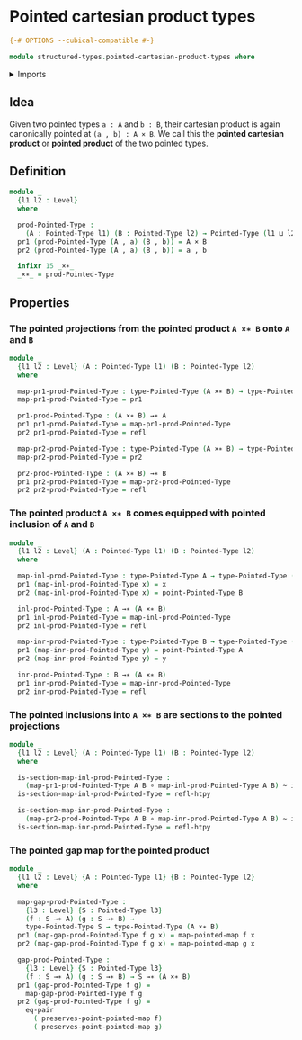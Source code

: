# Pointed cartesian product types

```agda
{-# OPTIONS --cubical-compatible #-}

module structured-types.pointed-cartesian-product-types where
```

<details><summary>Imports</summary>

```agda
open import foundation.cartesian-product-types
open import foundation.dependent-pair-types
open import foundation.equality-cartesian-product-types
open import foundation.function-types
open import foundation.homotopies
open import foundation.identity-types
open import foundation.universe-levels

open import structured-types.pointed-maps
open import structured-types.pointed-types
```

</details>

## Idea

Given two pointed types `a : A` and `b : B`, their cartesian product is again
canonically pointed at `(a , b) : A × B`. We call this the **pointed cartesian
product** or **pointed product** of the two pointed types.

## Definition

```agda
module _
  {l1 l2 : Level}
  where

  prod-Pointed-Type :
    (A : Pointed-Type l1) (B : Pointed-Type l2) → Pointed-Type (l1 ⊔ l2)
  pr1 (prod-Pointed-Type (A , a) (B , b)) = A × B
  pr2 (prod-Pointed-Type (A , a) (B , b)) = a , b

  infixr 15 _×∗_
  _×∗_ = prod-Pointed-Type
```

## Properties

### The pointed projections from the pointed product `A ×∗ B` onto `A` and `B`

```agda
module _
  {l1 l2 : Level} (A : Pointed-Type l1) (B : Pointed-Type l2)
  where

  map-pr1-prod-Pointed-Type : type-Pointed-Type (A ×∗ B) → type-Pointed-Type A
  map-pr1-prod-Pointed-Type = pr1

  pr1-prod-Pointed-Type : (A ×∗ B) →∗ A
  pr1 pr1-prod-Pointed-Type = map-pr1-prod-Pointed-Type
  pr2 pr1-prod-Pointed-Type = refl

  map-pr2-prod-Pointed-Type : type-Pointed-Type (A ×∗ B) → type-Pointed-Type B
  map-pr2-prod-Pointed-Type = pr2

  pr2-prod-Pointed-Type : (A ×∗ B) →∗ B
  pr1 pr2-prod-Pointed-Type = map-pr2-prod-Pointed-Type
  pr2 pr2-prod-Pointed-Type = refl
```

### The pointed product `A ×∗ B` comes equipped with pointed inclusion of `A` and `B`

```agda
module _
  {l1 l2 : Level} (A : Pointed-Type l1) (B : Pointed-Type l2)
  where

  map-inl-prod-Pointed-Type : type-Pointed-Type A → type-Pointed-Type (A ×∗ B)
  pr1 (map-inl-prod-Pointed-Type x) = x
  pr2 (map-inl-prod-Pointed-Type x) = point-Pointed-Type B

  inl-prod-Pointed-Type : A →∗ (A ×∗ B)
  pr1 inl-prod-Pointed-Type = map-inl-prod-Pointed-Type
  pr2 inl-prod-Pointed-Type = refl

  map-inr-prod-Pointed-Type : type-Pointed-Type B → type-Pointed-Type (A ×∗ B)
  pr1 (map-inr-prod-Pointed-Type y) = point-Pointed-Type A
  pr2 (map-inr-prod-Pointed-Type y) = y

  inr-prod-Pointed-Type : B →∗ (A ×∗ B)
  pr1 inr-prod-Pointed-Type = map-inr-prod-Pointed-Type
  pr2 inr-prod-Pointed-Type = refl
```

### The pointed inclusions into `A ×∗ B` are sections to the pointed projections

```agda
module _
  {l1 l2 : Level} (A : Pointed-Type l1) (B : Pointed-Type l2)
  where

  is-section-map-inl-prod-Pointed-Type :
    (map-pr1-prod-Pointed-Type A B ∘ map-inl-prod-Pointed-Type A B) ~ id
  is-section-map-inl-prod-Pointed-Type = refl-htpy

  is-section-map-inr-prod-Pointed-Type :
    (map-pr2-prod-Pointed-Type A B ∘ map-inr-prod-Pointed-Type A B) ~ id
  is-section-map-inr-prod-Pointed-Type = refl-htpy
```

### The pointed gap map for the pointed product

```agda
module _
  {l1 l2 : Level} {A : Pointed-Type l1} {B : Pointed-Type l2}
  where

  map-gap-prod-Pointed-Type :
    {l3 : Level} {S : Pointed-Type l3}
    (f : S →∗ A) (g : S →∗ B) →
    type-Pointed-Type S → type-Pointed-Type (A ×∗ B)
  pr1 (map-gap-prod-Pointed-Type f g x) = map-pointed-map f x
  pr2 (map-gap-prod-Pointed-Type f g x) = map-pointed-map g x

  gap-prod-Pointed-Type :
    {l3 : Level} {S : Pointed-Type l3}
    (f : S →∗ A) (g : S →∗ B) → S →∗ (A ×∗ B)
  pr1 (gap-prod-Pointed-Type f g) =
    map-gap-prod-Pointed-Type f g
  pr2 (gap-prod-Pointed-Type f g) =
    eq-pair
      ( preserves-point-pointed-map f)
      ( preserves-point-pointed-map g)
```

